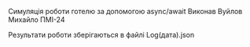 Симуляція роботи готелю за допомогою async/await
Виконав Вуйлов Михайло ПМІ-24

Результати роботи зберігаються в файлі Log(дата).json
